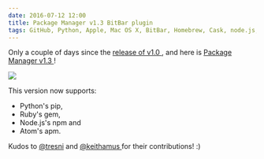 ```yaml
---
date: 2016-07-12 12:00
title: Package Manager v1.3 BitBar plugin
tags: GitHub, Python, Apple, Mac OS X, BitBar, Homebrew, Cask, node.js, atom, apm, npm, ruby, gem, pip
---
```


Only a couple of days since the [release of v1.0
](http://kevin.deldycke.com/2016/07/package-manager-plugin-bitbar/), and here
is [Package Manager v1.3
](https://getbitbar.com/plugins/Dev/PackageManager/package_manager.7h.py)!

![](/uploads/2016/package_manager_v13_screenshot.png)

This version now supports:

  * Python's pip,
  * Ruby's gem,
  * Node.js's npm and
  * Atom's apm.

Kudos to [@tresni](https://github.com/tresni) and [@keithamus
](https://github.com/keithamus) for their contributions! :)
